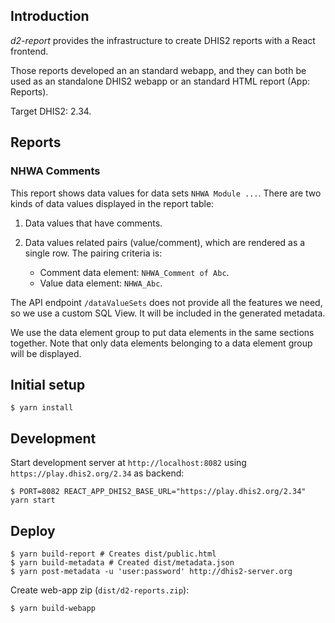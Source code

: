 ## Introduction

_d2-report_ provides the infrastructure to create DHIS2 reports with a React frontend.

Those reports developed an an standard webapp, and they can both be used as an standalone DHIS2 webapp or an standard HTML report (App: Reports).

Target DHIS2: 2.34.

## Reports

### NHWA Comments

This report shows data values for data sets `NHWA Module ...`. There are two kinds of data values displayed in the report table:

1. Data values that have comments.
2. Data values related pairs (value/comment), which are rendered as a single row. The pairing criteria is:

    - Comment data element: `NHWA_Comment of Abc`.
    - Value data element: `NHWA_Abc`.

The API endpoint `/dataValueSets` does not provide all the features we need, so we use a custom SQL View. It will be included in the generated metadata.

We use the data element group to put data elements in the same sections together. Note that only data elements belonging to a data element group will be displayed.

## Initial setup

```
$ yarn install
```

## Development

Start development server at `http://localhost:8082` using `https://play.dhis2.org/2.34` as backend:

```
$ PORT=8082 REACT_APP_DHIS2_BASE_URL="https://play.dhis2.org/2.34" yarn start
```

## Deploy

```
$ yarn build-report # Creates dist/public.html
$ yarn build-metadata # Created dist/metadata.json
$ yarn post-metadata -u 'user:password' http://dhis2-server.org
```

Create web-app zip (`dist/d2-reports.zip`):

```
$ yarn build-webapp
```
